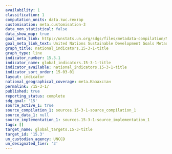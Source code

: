 ```yaml
---
availability: 1
classification: 1
computation_units: data.тыс.гектар
customisation: meta.customisation-3
data_non_statistical: false
data_show_map: true
goal_meta_link: http://unstats.un.org/sdgs/files/metadata-compilation/Metadata-Goal-15.pdf
goal_meta_link_text: United Nations Sustainable Development Goals Metadata (pdf 456kB)
graph_title: national_indicators.15-3-1-title
graph_type: line
indicator_number: 15.3.1
indicator_name: global_indicators.15-3-1-title
indicator_available: national_indicators.15-3-1-title
indicator_sort_order: 15-03-01
layout: indicator
national_geographical_coverage: meta.Казахстан
permalink: /15-3-1/
published: true
reporting_status: complete
sdg_goal: '15'
source_active_1: true
source_compilation_1: sources.15-3-1-source_compilation_1
source_data_1: null
source_implementation_1: sources.15-3-1-source_implementation_1
tags: []
target_name: global_targets.15-3-title
target_id: '15.3'
un_custodian_agency: UNCCD
un_designated_tier: '3'
---
```

